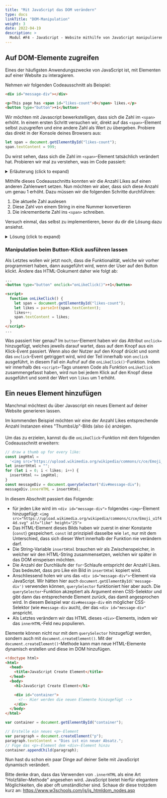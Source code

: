 ```yaml
---
title: "Mit JavaScript das DOM verändern"
type: docs
linkTitle: "DOM-Manipulation"
weight: 3
date: 2022-04-19
description: >
  Modul #F4 - JavaScript - Website mithilfe von JavaScript manipulieren.
---
```


## Auf DOM-Elemente zugreifen

Eines der häufigsten Anwendungszwecke von JavaScript ist, mit Elementen auf einer Website zu interagieren.

Nehmen wir folgenden Codeausschnitt als Beispiel:

```html
<div id="message-div"></div>

<p>This page has <span id="likes-count">0</span> likes.</p>
<button type="button">+1</button>
```

Wir möchten mit Javascript bewerkstelligen, dass sich die Zahl im `<span>` erhöht. In einem ersten Schritt versuchen wir, direkt auf das `<span>`-Element selbst zuzugreifen und eine andere Zahl als Wert zu übergeben. Probiere das direkt in der Konsole deines Browsers aus:

```javascript
let span = document.getElementById("likes-count");
span.textContent = 999;
```

Du wirst sehen, dass sich die Zahl im `<span>`-Element tatsächlich verändert hat. Probieren wir mal zu verstehen, was im Code passiert:

<details>

<summary>Erläuterung (click to expand)</summary>

- `document` ist ein Objekt, welches uns im Browser zur Verfügung steht. Dieses Objekt repräsentiert das DOM. Mit diesem `document`-Objekt können wir in Javascript auf die einzelnen Elemente im Browser zugreifen.
- `getElementById(...)` ist eine Methode dieses `document`-Objekts. Diese Methode sucht auf der aktuellen Seite das Element, welches die als Parameter übergebene `id` besitzt.
- Das gefundene Element möchten wir in einer Variable namens `span` zwischenspeichern.
- `textContent` ist ein Attribut auf dem gesuchten `<span>`-Element, welches den Inhalt des Elements in textform repräsentiert.

</details>

Mithilfe dieses Codeausschnitts konnten wir die Anzahl Likes auf einen anderen Zahlenwert setzen. Nun möchten wir aber, dass sich diese Anzahl um genau 1 erhöht. Dazu müssen wir die folgenden Schritte durchführen:

1. Die aktuelle Zahl auslesen
2. Diese Zahl von einem String in eine Nummer konvertieren
3. Die inkrementierte Zahl ins `<span>` schreiben.

Versuch einmal, das selbst zu implementieren, bevor du dir die Lösung dazu ansiehst.

<details>

<summary>Lösung (click to expand)</summary>
Eine Lösung für die gegebenen Anforderungen könnte wie folgt aussehen:

```javascript
let span = document.getElementById("likes-count");
let likes = parseInt(span.textContent);
likes++;
span.textContent = likes;
```

In diesem Codeausschnitt kannst du einige neue Kontrollstrukturen erkennen:

- Der Aufruf von `parseInt(...)`. Diese Methode ist standardmässig global verfügbar und kann somit ohne zusätzliche Imports verwendet werden. Diese Methode wird verwendet, um den als Parameter übergebenen Wert in eine Ganzzahl (Integer) zu konvertieren.
- `likes++` ist gleichzusetzen mit dem Ausdruck `likes = likes + 1`. Damit erhöhen wir die `likes`-Variable also um 1. Diesen Vorgang beschreibt man meistens als Inkrementierung.
- Mit der Zeile `span.textContent = likes` setzen wir den Text des `span`s neu. Eine explizite Umwandlung des Werts in einen String ist nicht notwendig.

Versuche jetzt den obenstehenden Codeausschnitt mal aus, ohne die `parseInt`-Methode zu verwenden.
Du wirst sehen, dass der Code trotzdem funktioniert. Das liegt daran, dass JS keine "starken" typen (strong types) kennt. Das heisst konkret, dass der JS-Interpreter versucht, den String auch als Zahl zu verwenden. Wenn es sich wirklich um eine Zahl handelt, funktioniert das auch:

```js
function onLikeClick() {
  let span = document.getElementById("likes-count");
  let likes = span.textContent;
  likes++;
  span.textContent = likes;
}
```

Dieses Vorgehen ist aber ziemlich fragil, weshalb es grundsätzlich immer empfehlenswert ist, die verwendeten Werten dennoch immer in die korrekten Typen umzuwandeln.

</details>

### Manipulation beim Button-Klick ausführen lassen

Als Letztes wollen wir jetzt noch, dass die Funktionalität, welche wir vorher programmiert haben, dann ausgeführt wird, wenn der User auf den Button klickt. Ändere das HTML-Dokument daher wie folgt ab:

```html
...
<button type="button" onclick="onLikeClick()">+1</button>

<script>
  function onLikeClick() {
    let span = document.getElementById("likes-count");
    let likes = parseInt(span.textContent);
    likes++;
    span.textContent = likes;
  }
</script>
...
```

Was passiert hier genau? Im `button`-Element haben wir das Attribut `onclick=` hinzugefügt, welches jeweils darauf wartet, dass auf dem Knopf aus ein Klick-Event passiert.
Wenn also der Nutzer auf den Knopf drückt und somit das `onclick`-Event getriggert wird, wird der Teil innerhalb von `onclick` ausgeführt, in diesem Fall ein Aufruf auf die `onLikeClick()`-Funktion.
Indem wir innerhalb des `<script>`-Tags unseren Code als Funktion `onLikeClick` zusammengefasst haben, wird nun bei jedem Klick auf den Knopf diese ausgeführt und somit der Wert von `likes` um 1 erhöht.

## Ein neues Element hinzufügen

Manchmal möchtest du über Javascript ein neues Element auf deiner Website generieren lassen.

Im kommenden Beispiel möchten wir eine der Anzahl Likes entsprechende Anzahl Instanzen eines "ThumbsUp"-Bilds (also 👍) anzeigen.

Um das zu erzielen, kannst du die `onLikeClick`-Funktion mit dem folgenden Codeausschnitt erweitern:

```javascript
// draw a thumb up for every like:
const imgHtml =
  '<img src="https://upload.wikimedia.org/wikipedia/commons/c/ce/Emoji_u1f44d.svg" alt="like" height="25">';
let insertHtml = "";
for (let i = 0; i < likes; i++) {
  insertHtml += imgHtml;
}
const messageDiv = document.querySelector("div#message-div");
messageDiv.innerHTML = insertHtml;
```

In diesem Abschnitt passiert das Folgende:

- für jeden Like wird im `<div id="message-div">` folgendes `<img>`-Element hinzugefügt: `<img src="https://upload.wikimedia.org/wikipedia/commons/c/ce/Emoji_u1f44d.svg" alt="like" height="25">`
- Das HTML-Element dieses Bilds haben wir zuerst in einer Konstante (`const`) gespeichert. `const` ist prinzipiell dasselbe wie `let`, nur mit dem Unterschied, dass sich dieser Wert innerhalb der Funktion nie verändern darf.
- Die String-Variable `insertHtml` brauchen wir als Zwischenspeicher, in welcher wir den HTML-String zusammensetzen, welchen wir später in das DOM einspeisen möchten.
- Die Anzahl der Durchläufe der `for`-Schlaufe entspricht der Anzahl Likes. Das bedeutet, dass pro Like ein Bild in `insertHtml` kopiert wird.
- Anschliessend holen wir uns das `<div id="message-div">`-Element via JavaScript. Wir hätten hier auch `document.getElementById('message-div')` verwenden können, `querySelector` funktioniert hier aber auch. Die `querySelector`-Funktion akzeptiert als Argument einen CSS-Selektor und gibt dann das entsprechende Element zurück, das damit angesprochen wird. In diesem Beispiel war `div#message-div` ein möglicher CSS-Selektor (wie `#message-div` auch), der das `<div id="message-div"` anspricht.
- Als Letztes verändern wir das HTML dieses `<div>`-Elements, indem wir das `innerHTML`-Feld neu populieren.

Elemente können nicht nur mit dem `querySelector` hinzugefügt werden, sondern auch mit `document.createElement()`. Mit der `document.createElement()`-Methode kann man neue HTML-Elemente dynamisch erstellen und diese im DOM hinzufügen.

```html
<!doctype html>
<html>
  <head>
    <title>JavaScript Create Element</title>
  </head>
  <body>
    <h1>JavaScript Create Element</h1>

    <div id="container">
      <!-- Hier werden die neuen Elemente hinzugefügt -->
    </div>
  </body>
</html>
```

```js
var container = document.getElementById("container");

// Erstelle ein neues <p>-Element
var paragraph = document.createElement("p");
paragraph.textContent = "Dies ist ein neuer Absatz.";
// Füge das <p>-Element dem <div>-Element hinzu
container.appendChild(paragraph);
```

Nun hast du schon ein paar Dinge auf deiner Seite mit JavaScript dynamisch verändert.

Bitte denke dran, dass das Verwenden von `.innerHTML` als eine Art "Holzfäller-Methode" angesehen wird. JavaScript bietet hierfür elegantere Möglichkeiten, die aber oft umständlicher sind. Schaue dir diese trotzdem kurz an: https://www.w3schools.com/js/js_htmldom_nodes.asp
